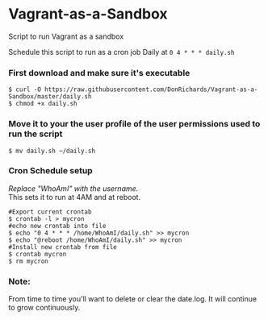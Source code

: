 # Vagrant-as-a-Sandbox
Script to run Vagrant as a sandbox

Schedule this script to run as a cron job Daily at `0 4 * * * daily.sh`

### First download and make sure it's executable

```terminal 
$ curl -O https://raw.githubusercontent.com/DonRichards/Vagrant-as-a-Sandbox/master/daily.sh
$ chmod +x daily.sh
```

### Move it to your the user profile of the user permissions used to run the script

```terminal 
$ mv daily.sh ~/daily.sh
```

### Cron Schedule setup
_Replace "WhoAmI" with the username._ <br/>
This sets it to run at 4AM and at reboot. 

```terminal
#Export current crontab
$ crontab -l > mycron
#echo new crontab into file
$ echo "0 4 * * * /home/WhoAmI/daily.sh" >> mycron
$ echo "@reboot /home/WhoAmI/daily.sh" >> mycron
#Install new crontab from file
$ crontab mycron
$ rm mycron
```

### Note:
From time to time you'll want to delete or clear the date.log. It will continue to grow continuously. 
